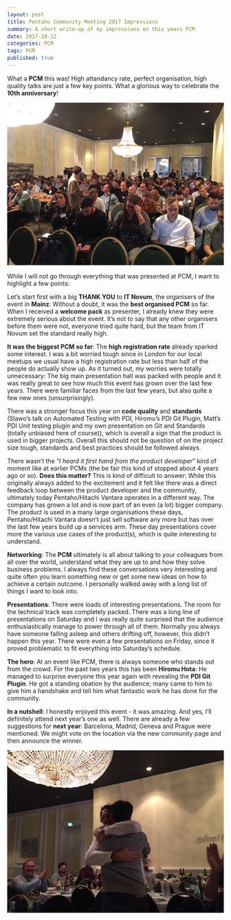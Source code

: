 ```yaml
---
layout: post
title: Pentaho Community Meeting 2017 Impressions
summary: A short write-up of my impressions on this years PCM
date: 2017-10-12
categories: PCM
tags: PCM
published: true
---
```


What a **PCM** this was! High attandancy rate, perfect organisation, high quality talks are just a few key points. What a glorious way to celebrate the **10th anniversary**!

![](/images/pcm17_01.jpeg)

While I will not go through everything that was presented at PCM, I want to highlight a few points:

Let’s start first with a big **THANK YOU** to **IT Novum**, the organisers of the event in **Mainz**: Without a doubt, it was the **best organised PCM** so far. When I received a **welcome pack** as presenter, I already knew they were extremely serious about the event. It’s not to say that any other organisers before them were not, everyone tried quite hard, but the team from IT Novum set the standard really high.

**It was the biggest PCM so far**: The **high registration rate** already sparked some interest. I was a bit worried tough since in London for our local meetups we usual have a high registration rate but less than half of the people do actually show up. As it turned out, my worries were totally unnecessary: The big main presentation hall was packed with people and it was really great to see how much this event has grown over the last few years. There were familiar faces from the last few years, but also quite a few new ones (unsurprisingly).

There was a stronger focus this year on **code quality** and **standards** (Slawo’s talk on Automated Testing with PDI, Hiromu’s PDI Git Plugin, Matt’s PDI Unit testing plugin and my own presentation on Git and Standards (totally unbiased here of course)), which is overall a sign that the product is used in bigger projects. Overall this should not be question of on the project size tough, standards and best practices should be followed always.

There wasn’t the “*I heard it first hand from the product developer*” kind of moment like at earlier PCMs (the be fair this kind of stopped about 4 years ago or so). **Does this matter?** This is kind of difficult to answer: While this originally always added to the excitement and it felt like there was a direct feedback loop between the product developer and the community, ultimately today Pentaho/Hitachi Vantara operates in a different way. The company has grown a lot and is now part of an even (a lot) bigger company. The product is used in a many large organisations these days, Pentaho/Hitachi Vantara doesn’t just sell software any more but has over the last few years build up a services arm. These day presentations cover more the various use cases of the product(s), which is quite interesting to understand.

**Networking**: The **PCM** ultimately is all about talking to your colleagues from all over the world, understand what they are up to and how they solve business problems. I always find these conversations very interesting and quite often you learn something new or get some new ideas on how to achieve a certain outcome. I personally walked away with a long list of things I want to look into.

**Presentations**: There were loads of interesting presentations. The room for the technical track was completely packed. There was a long line of presentations on Saturday and I was really quite surprised that the audience enthusiastically manage to power through all of them. Normally you always have someone falling asleep and others drifting off, however, this didn’t happen this year. There were even a few presentations on Friday, since it proved problematic to fit everything into Saturday’s schedule. 

**The hero**: At an event like PCM, there is always someone who stands out from the crowd. For the past two years this has been **Hiromu Hota**: He managed to surprise everyone this year again with revealing the **PDI Git Plugin**. He got a standing obation by the audience; many came to him to give him a handshake and tell him what fantastic work he has done for the community.

**In a nutshell**: I honestly enjoyed this event - it was amazing. And yes, I’ll definitely attend next year’s one as well. There are already a few suggestions for **next year**: Barcelona, Madrid, Geneva and Prague were mentioned. We might vote on the location via the new community page and then announce the winner.  

![](/images/pcm17_02.jpeg)

